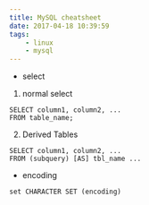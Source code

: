 ```yaml
---
title: MySQL cheatsheet
date: 2017-04-18 10:39:59
tags:
    - linux
    - mysql
---
```


+ select

1. normal select

```mysql
SELECT column1, column2, ...
FROM table_name; 
```

2. Derived Tables

```mysql
SELECT column1, column2, ...
FROM (subquery) [AS] tbl_name ...
```

+ encoding

```mysql
set CHARACTER SET (encoding)
```
